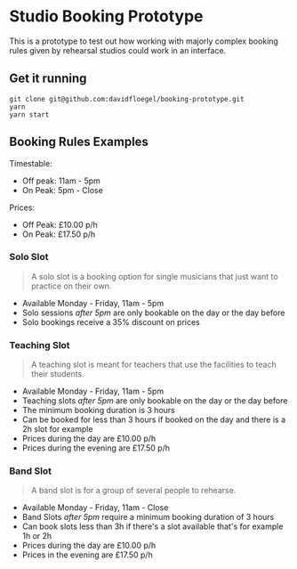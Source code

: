 # Studio Booking Prototype

This is a prototype to test out how working with majorly complex booking rules given by rehearsal
studios could work in an interface.

## Get it running

```
git clone git@github.com:davidfloegel/booking-prototype.git
yarn
yarn start
```

## Booking Rules Examples

Timestable:
- Off peak: 11am - 5pm
- On Peak: 5pm - Close

Prices:
- Off Peak: £10.00 p/h
- On Peak: £17.50 p/h

### Solo Slot

> A solo slot is a booking option for single musicians that just want to practice on their own.  

- Available Monday - Friday, 11am - 5pm
- Solo sessions *after 5pm* are only bookable on the day or the day before
- Solo bookings receive a 35% discount on prices

### Teaching Slot

> A teaching slot is meant for teachers that use the facilities to teach their students.

- Available Monday - Friday, 11am - 5pm
- Teaching slots *after 5pm* are only bookable on the day or the day before
- The minimum booking duration is 3 hours
- Can be booked for less than 3 hours if booked on the day and there is a 2h slot for example
- Prices during the day are £10.00 p/h
- Prices during the evening are £17.50 p/h

### Band Slot

> A band slot is for a group of several people to rehearse.

- Available Monday - Friday, 11am - Close
- Band Slots *after 5pm* require a minimum booking duration of 3 hours
- Can book slots less than 3h if there's a slot available that's for example 1h or 2h
- Prices during the day are £10.00 p/h
- Prices in the evening are £17.50 p/h
